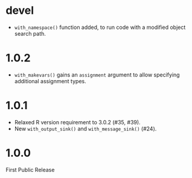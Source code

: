 # devel
- `with_namespace()` function added, to run code with a modified object search
  path.

# 1.0.2
- `with_makevars()` gains an `assignment` argument to allow specifying
  additional assignment types.

# 1.0.1
- Relaxed R version requirement to 3.0.2 (#35, #39).
- New `with_output_sink()` and `with_message_sink()` (#24).

# 1.0.0

First Public Release
